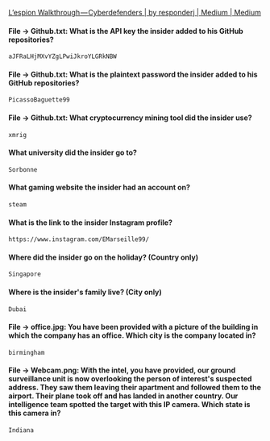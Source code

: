 [L’espion Walkthrough — Cyberdefenders | by responderj | Medium | Medium](https://responderj01.medium.com/lespion-walkthrough-cyberdefenders-cdbc64769092)


#### File -> Github.txt:  What is the API key the insider added to his GitHub repositories?
```
aJFRaLHjMXvYZgLPwiJkroYLGRkNBW
```

#### File -> Github.txt:  What is the plaintext password the insider added to his GitHub repositories?
```
PicassoBaguette99
```

#### File -> Github.txt:  What cryptocurrency mining tool did the insider use?
```
xmrig
```

#### What university did the insider go to?
```
Sorbonne
```

#### What gaming website the insider had an account on?
```
steam
```

#### What is the link to the insider Instagram profile?
```
https://www.instagram.com/EMarseille99/
```

#### Where did the insider go on the holiday? (Country only)
```
Singapore
```

#### Where is the insider's family live? (City only)
```
Dubai
```

#### File -> office.jpg:  You have been provided with a picture of the building in which the company has an office. Which city is the company located in?
```
birmingham
```

#### File -> Webcam.png:  With the intel, you have provided, our ground surveillance unit is now overlooking the person of interest's suspected address. They saw them leaving their apartment and followed them to the airport. Their plane took off and has landed in another country. Our intelligence team spotted the target with this IP camera. Which state is this camera in?
```
Indiana
```










